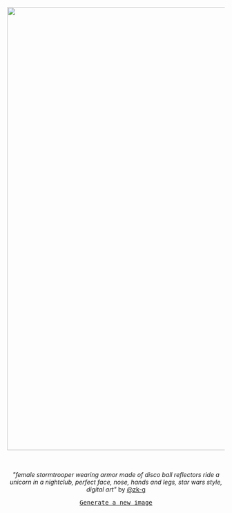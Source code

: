 
<div align="center">
  <a href="https://raw.githubusercontent.com/zk-g/zk-g/main/images/59.png"><img src="https://raw.githubusercontent.com/zk-g/zk-g/main/images/59.png" width="1024px"></a>
  <br>
  <br>
  <br>
  <p class="has-text-grey"><i>"female stormtrooper wearing armor made of disco ball reflectors ride a unicorn in a nightclub, perfect face, nose, hands and legs, star wars style, digital art"</i> by <a href="https://github.com/zk-g" target="_blank">@zk-g</a></p>
  <p><samp><a href="https://github.com/zk-g/zk-g/issues/new/choose">Generate a new image</a></samp></p>
</div>
